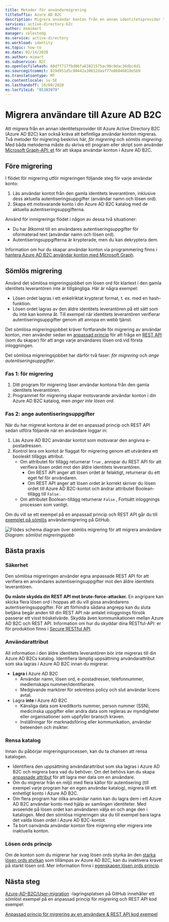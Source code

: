 ```yaml
---
title: Metoder för användarmigrering
titleSuffix: Azure AD B2C
description: Migrera användar konton från en annan identitetsprovider till Azure AD B2C med hjälp av metoderna för migrering eller sömlös migrering.
services: active-directory-b2c
author: msmimart
manager: celestedg
ms.service: active-directory
ms.workload: identity
ms.topic: how-to
ms.date: 02/14/2020
ms.author: mimart
ms.subservice: B2C
ms.openlocfilehash: 60dff717fbd86fa83821575ac90c9dac36dbc4d1
ms.sourcegitcommit: 829d951d5c90442a38012daaf77e86046018e5b9
ms.translationtype: MT
ms.contentlocale: sv-SE
ms.lasthandoff: 10/09/2020
ms.locfileid: "85383979"
---
```

# <a name="migrate-users-to-azure-ad-b2c"></a>Migrera användare till Azure AD B2C

Att migrera från en annan identitetsprovider till Azure Active Directory B2C (Azure AD B2C) kan också kräva att befintliga användar konton migreras. Två metoder för migrering beskrivs här, *för migrering* och *sömlös migrering*. Med båda metoderna måste du skriva ett program eller skript som använder [Microsoft Graph-API: et](manage-user-accounts-graph-api.md) för att skapa användar konton i Azure AD B2C.

## <a name="pre-migration"></a>Före migrering

I flödet för migrering utför migreringen följande steg för varje användar konto:

1. Läs användar kontot från den gamla identitets leverantören, inklusive dess aktuella autentiseringsuppgifter (användar namn och lösen ord).
1. Skapa ett motsvarande konto i din Azure AD B2C katalog med de aktuella autentiseringsuppgifterna.

Använd för inmigrerings flödet i någon av dessa två situationer:

- Du har åtkomst till en användares autentiseringsuppgifter för oformaterad text (användar namn och lösen ord).
- Autentiseringsuppgifterna är krypterade, men du kan dekryptera dem.

Information om hur du skapar användar konton via programmering finns i [hantera Azure AD B2C användar konton med Microsoft Graph](manage-user-accounts-graph-api.md).

## <a name="seamless-migration"></a>Sömlös migrering

Använd det sömlösa migreringsjobbet om lösen ord för klartext i den gamla identitets leverantören inte är tillgängliga. Här är några exempel:

- Lösen ordet lagras i ett enkelriktat krypterat format, t. ex. med en hash-funktion.
- Lösen ordet lagras av den äldre identitets leverantören på ett sätt som du inte kan komma åt. Till exempel när identitets leverantören verifierar autentiseringsuppgifter genom att anropa en webb tjänst.

Det sömlösa migreringsjobbet kräver fortfarande för migrering av användar konton, men använder sedan en [anpassad princip](custom-policy-get-started.md) för att fråga en [REST API](custom-policy-rest-api-intro.md) (som du skapar) för att ange varje användares lösen ord vid första inloggningen.

Det sömlösa migreringsjobbet har därför två faser: *för migrering* och *ange autentiseringsuppgifter*.

### <a name="phase-1-pre-migration"></a>Fas 1: för migrering

1. Ditt program för migrering läser användar kontona från den gamla identitets leverantören.
1. Programmet för migrering skapar motsvarande användar konton i din Azure AD B2C katalog, men *anger inte lösen ord*.

### <a name="phase-2-set-credentials"></a>Fas 2: ange autentiseringsuppgifter

När du har migrerat kontona är det en anpassad princip och REST API sedan utföra följande när en användare loggar in:

1. Läs Azure AD B2C användar kontot som motsvarar den angivna e-postadressen.
1. Kontrol lera om kontot är flaggat för migrering genom att utvärdera ett booleskt tilläggs attribut.
    - Om attributet för tillägg returnerar `True` , anropar du REST API för att verifiera lösen ordet mot den äldre identitets leverantören.
      - Om REST API anger att lösen ordet är felaktigt, returnerar du ett eget fel för användaren.
      - Om REST API anger att lösen ordet är korrekt skriver du lösen ordet till Azure AD B2C-kontot och ändrar attributet Boolean-tillägg till `False` .
    - Om attributet Boolean-tillägg returnerar `False` , Fortsätt inloggnings processen som vanligt.

Om du vill se ett exempel på en anpassad princip och REST API går du till [exemplet på sömlös](https://aka.ms/b2c-account-seamless-migration) användarmigrering på GitHub.

![Flödes schema diagram över sömlös migrering för att migrera användare](./media/user-migration/diagram-01-seamless-migration.png)<br />*Diagram: sömlöst migreringsjobb*

## <a name="best-practices"></a>Bästa praxis

### <a name="security"></a>Säkerhet

Den sömlösa migreringen använder egna anpassade REST API för att verifiera en användares autentiseringsuppgifter mot den äldre identitets leverantören.

**Du måste skydda din REST API mot brute-force-attacker.** En angripare kan skicka flera lösen ord i hoppas att du vill gissa användarens autentiseringsuppgifter. För att förhindra sådana angrepp kan du sluta betjäna begär anden till din REST API när antalet inloggnings försök passerar ett visst tröskelvärde. Skydda även kommunikationen mellan Azure AD B2C och REST API. Information om hur du skyddar dina RESTful-API: er för produktion finns i [Secure RESTful API](secure-rest-api.md).

### <a name="user-attributes"></a>Användarattribut

All information i den äldre identitets leverantören bör inte migreras till din Azure AD B2Cs katalog. Identifiera lämplig uppsättning användarattribut som ska lagras i Azure AD B2C innan du migrerar.

- **Lagra i** Azure AD B2C
  - Användar namn, lösen ord, e-postadresser, telefonnummer, medlemskaps nummer/identifierare.
  - Medgivande markörer för sekretess policy och slut användar licens avtal.
- Lagra **inte** i Azure AD B2C
  - Känsliga data som kreditkorts nummer, person nummer (SSN), medicinska uppgifter eller andra data som regleras av myndigheter eller organisationer som uppfyller bransch kraven.
  - Inställningar för marknadsföring eller kommunikation, användar beteenden och insikter.

### <a name="directory-clean-up"></a>Rensa katalog

Innan du påbörjar migreringsprocessen, kan du ta chansen att rensa katalogen.

- Identifiera den uppsättning användarattribut som ska lagras i Azure AD B2C och migrera bara vad du behöver. Om det behövs kan du skapa [anpassade attribut](custom-policy-custom-attributes.md) för att lagra mer data om en användare.
- Om du migrerar från en miljö med flera källor för autentisering (till exempel varje program har en egen användar katalog), migrera till ett enhetligt konto i Azure AD B2C.
- Om flera program har olika användar namn kan du lagra dem i ett Azure AD B2C användar konto med hjälp av samlingen identiteter. Med avseende på lösen ordet kan användaren välja en och ange den i katalogen. Med den sömlösa migreringen ska du till exempel bara lagra det valda lösen ordet i Azure AD B2C-kontot.
- Ta bort oanvända användar konton före migrering eller migrera inte inaktuella konton.

### <a name="password-policy"></a>Lösen ords princip

Om de konton som du migrerar har svag lösen ords styrka än den [starka lösen ords styrkan](../active-directory/authentication/concept-sspr-policy.md) som tillämpas av Azure AD B2C, kan du inaktivera kravet på starkt lösen ord. Mer information finns i [egenskapen lösen ords princip](manage-user-accounts-graph-api.md#password-policy-property).

## <a name="next-steps"></a>Nästa steg

[Azure-AD-B2C/User-migration](https://github.com/azure-ad-b2c/user-migration) -lagringsplatsen på GitHub innehåller ett sömlöst exempel på en anpassad princip för migrering och REST API kod exempel:

[Anpassad princip för migrering av en användare & REST API kod exempel](https://aka.ms/b2c-account-seamless-migration)
